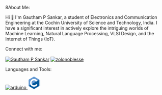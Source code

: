 8About Me:

Hi :wave: I'm Gautham P Sankar, a student of Electronics and Communication Engineering at the Cochin University of Science and Technology, India. I have a significant interest in actively explore the intriguing worlds of Machine Learning, Natural Language Processing, VLSI Design, and the Internet of Things (IoT).

Connect with me:

<a href="https://www.linkedin.com/in/gautham-p-sankar-00391514a/" target="blank"><img align="center" src="https://www.cdnlogo.com/logos/i/92/instagram.svg" alt="Gautham P Sankar" height="40" width="50" /></a>
<a href="https://instagram.com/zolonoblesse/" target="blank"><img align="center" src="https://www.cdnlogo.com/logos/i/92/instagram.svg" alt="zolonoblesse" height="45" width="55" /></a>
</p>
Languages and Tools:
<p align="left"> <a href="https://www.arduino.cc/" target="_blank" rel="noreferrer"> <img src="https://cdn.worldvectorlogo.com/logos/arduino-1.svg" alt="arduino" width="40" height="40"/> </a><a href="https://www.cprogramming.com/" target="_blank" rel="noreferrer"> <img src="https://raw.githubusercontent.com/devicons/devicon/master/icons/c/c-original.svg" alt="c" width="40" height="40"/> </a> 
